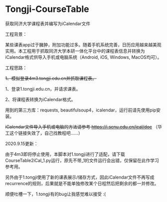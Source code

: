 # Tongji-CourseTable
获取同济大学课程表并编写为iCalendar文件

工程背景：

某些课表app过于臃肿，附加功能过多。随着手机系统完善，日历应用越来越美观实用。本工程用于抓取同济大学本研一体化平台中的课程表信息并转换为iCalendar格式供导入手机或电脑系统（Android, iOS, Windows, MacOS均可）。

工程思路：

~~1、模拟登录4m3.tongji.edu.cn并抓取课程表。~~

1、登录1.tongji.edu.cn，并请求课表。

2、将课程表转换为iCalendar格式。

用到的第三方库：requests, beautifulsoup4，icalendar，运行前请先使用pip安装。

~~iCalendar文件导入手机或电脑的方法请参考 https://i.scnu.edu.cn/ical/doc~~ （华工这个链接失效了，自己找教程吧……）


2020.9.15更新：

由于4m3即将停止使用，本脚本对1.tongji进行了适配，请下载CourseTable2iCal_1.py运行，原先不带_1的文件运行会出错，仅保留在此作学习参考用。

另外由于1.tongji使用了新的课表展示/储存方式，因此iCalendar文件不再写成recurrence的规则，后果就是不能单独修改某个日程然后把剩余的都一并修改。

顺便吐槽一下，1.tongji有的bug让我感觉难以接受 :(